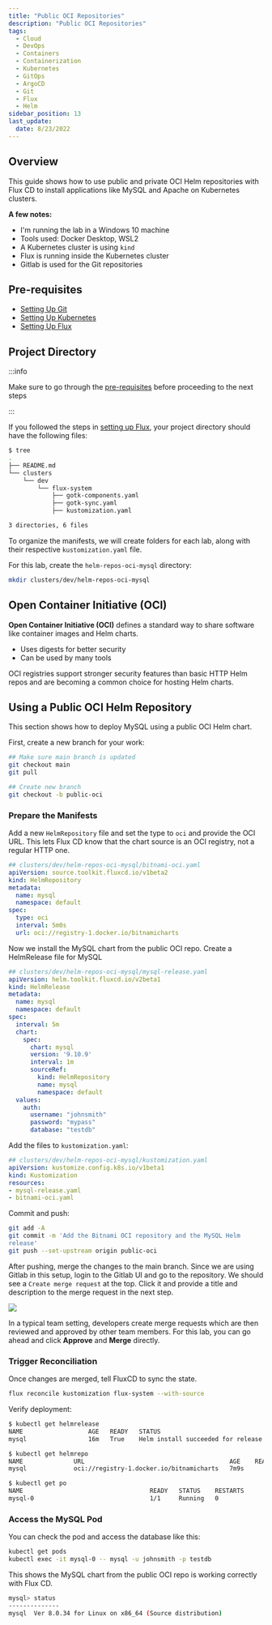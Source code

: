 ```yaml
---
title: "Public OCI Repositories"
description: "Public OCI Repositories"
tags:
  - Cloud
  - DevOps
  - Containers
  - Containerization
  - Kubernetes
  - GitOps
  - ArgoCD
  - Git
  - Flux
  - Helm
sidebar_position: 13
last_update:
  date: 8/23/2022
---
```



## Overview

This guide shows how to use public and private OCI Helm repositories with Flux CD to install applications like MySQL and Apache on Kubernetes clusters.

**A few notes:**

- I'm running the lab in a Windows 10 machine
- Tools used: Docker Desktop, WSL2
- A Kubernetes cluster is using `kind`
- Flux is running inside the Kubernetes cluster 
- Gitlab is used for the Git repositories


## Pre-requisites 

- [Setting Up Git](/docs/015-Containerization/044-GitOps/016-Setting-Up-Git.md)
- [Setting Up Kubernetes](/docs/015-Containerization/020-Kubernetes/010-Setting-Up-Kubernetes-using-Kind.md)
- [Setting Up Flux](/docs/015-Containerization/046-Flux/015-Setting-Up-Flux.md)


## Project Directory 

:::info 

Make sure to go through the [pre-requisites](#pre-requisites) before proceeding to the next steps 

:::


If you followed the steps in [setting up Flux](/docs/015-Containerization/046-Flux/015-Setting-Up-Flux.md), your project directory should have the following files:

```bash
$ tree
.
├── README.md
└── clusters
    └── dev
        └── flux-system
            ├── gotk-components.yaml
            ├── gotk-sync.yaml
            ├── kustomization.yaml

3 directories, 6 files
```

To organize the manifests, we will create folders for each lab, along with their respective `kustomization.yaml` file.

For this lab, create the `helm-repos-oci-mysql` directory:

```bash
mkdir clusters/dev/helm-repos-oci-mysql 
```


## Open Container Initiative (OCI)

**Open Container Initiative (OCI)** defines a standard way to share software like container images and Helm charts.

- Uses digests for better security
- Can be used by many tools

OCI registries support stronger security features than basic HTTP Helm repos and are becoming a common choice for hosting Helm charts.


## Using a Public OCI Helm Repository

This section shows how to deploy MySQL using a public OCI Helm chart. 

First, create a new branch for your work:

```bash
## Make sure main branch is updated 
git checkout main 
git pull

## Create new branch
git checkout -b public-oci
```

### Prepare the Manifests 

Add a new `HelmRepository` file and set the type to `oci` and provide the OCI URL. This lets Flux CD know that the chart source is an OCI registry, not a regular HTTP one.

```yaml
## clusters/dev/helm-repos-oci-mysql/bitnami-oci.yaml
apiVersion: source.toolkit.fluxcd.io/v1beta2
kind: HelmRepository
metadata:
  name: mysql
  namespace: default
spec:
  type: oci
  interval: 5m0s
  url: oci://registry-1.docker.io/bitnamicharts
```

Now we install the MySQL chart from the public OCI repo. Create a HelmRelease file for MySQL

```yaml
## clusters/dev/helm-repos-oci-mysql/mysql-release.yaml
apiVersion: helm.toolkit.fluxcd.io/v2beta1
kind: HelmRelease
metadata:
  name: mysql
  namespace: default
spec:
  interval: 5m
  chart:
    spec:
      chart: mysql
      version: '9.10.9'
      interval: 1m
      sourceRef:
        kind: HelmRepository
        name: mysql
        namespace: default
  values:
    auth:
      username: "johnsmith"
      password: "mypass"
      database: "testdb"
```

Add the files to `kustomization.yaml`:

```yaml
## clusters/dev/helm-repos-oci-mysql/kustomization.yaml
apiVersion: kustomize.config.k8s.io/v1beta1
kind: Kustomization
resources:
- mysql-release.yaml
- bitnami-oci.yaml
```

Commit and push:

```bash
git add -A
git commit -m 'Add the Bitnami OCI repository and the MySQL Helm
release'
git push --set-upstream origin public-oci
```

After pushing, merge the changes to the main branch. Since we are using Gitlab in this setup, login to the Gitlab UI and go to the repository. We should see a `Create merge request` at the top. Click it and provide a title and description to the merge request in the next step.

<div class="img-center"> 

![](/img/docs/create-merge-reqeust.png)

</div>

In a typical team setting, developers create merge requests which are then reviewed and approved by other team members. For this lab, you can go ahead and click **Approve** and **Merge** directly.


### Trigger Reconciliation

Once changes are merged, tell FluxCD to sync the state.

```bash
flux reconcile kustomization flux-system --with-source
```

Verify deployment:

```bash
$ kubectl get helmrelease  
NAME                  AGE   READY   STATUS
mysql                 16m   True    Helm install succeeded for release default/mysql.v1 with chart mysql@9.10.9

$ kubectl get helmrepo
NAME              URL                                        AGE    READY   STATUS
mysql             oci://registry-1.docker.io/bitnamicharts   7m9s

$ kubectl get po
NAME                                   READY   STATUS    RESTARTS         AGE
mysql-0                                1/1     Running   0                3m57s
```

### Access the MySQL Pod 

You can check the pod and access the database like this:

```bash
kubectl get pods
kubectl exec -it mysql-0 -- mysql -u johnsmith -p testdb
```

This shows the MySQL chart from the public OCI repo is working correctly with Flux CD.

```bash
mysql> status
--------------
mysql  Ver 8.0.34 for Linux on x86_64 (Source distribution) 
```







